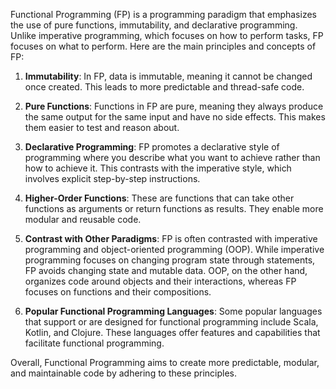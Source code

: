 Functional Programming (FP) is a programming paradigm that emphasizes the use of pure functions, immutability, and declarative programming. Unlike imperative programming, which focuses on how to perform tasks, FP focuses on what to perform. Here are the main principles and concepts of FP:

1. **Immutability**: In FP, data is immutable, meaning it cannot be changed once created. This leads to more predictable and thread-safe code.

2. **Pure Functions**: Functions in FP are pure, meaning they always produce the same output for the same input and have no side effects. This makes them easier to test and reason about.

3. **Declarative Programming**: FP promotes a declarative style of programming where you describe what you want to achieve rather than how to achieve it. This contrasts with the imperative style, which involves explicit step-by-step instructions.

4. **Higher-Order Functions**: These are functions that can take other functions as arguments or return functions as results. They enable more modular and reusable code.

5. **Contrast with Other Paradigms**: FP is often contrasted with imperative programming and object-oriented programming (OOP). While imperative programming focuses on changing program state through statements, FP avoids changing state and mutable data. OOP, on the other hand, organizes code around objects and their interactions, whereas FP focuses on functions and their compositions.

6. **Popular Functional Programming Languages**: Some popular languages that support or are designed for functional programming include Scala, Kotlin, and Clojure. These languages offer features and capabilities that facilitate functional programming.

Overall, Functional Programming aims to create more predictable, modular, and maintainable code by adhering to these principles.

